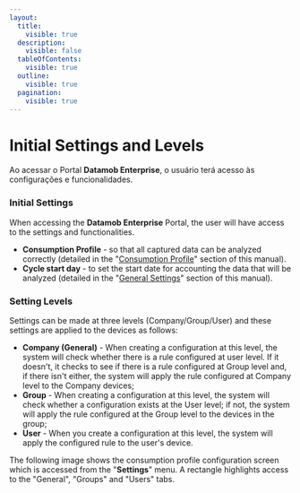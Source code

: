 ```yaml
---
layout:
  title:
    visible: true
  description:
    visible: false
  tableOfContents:
    visible: true
  outline:
    visible: true
  pagination:
    visible: true
---
```


# Initial Settings and Levels

Ao acessar o Portal **Datamob Enterprise**, o usuário terá acesso às configurações e funcionalidades.

### Initial Settings <a href="#id-26in1rg" id="id-26in1rg"></a>

When accessing the **Datamob Enterprise** Portal, the user will have access to the settings and functionalities.

* **Consumption Profile** - so that all captured data can be analyzed correctly (detailed in the "[Consumption Profile](configuracoes/perfil-de-consumo.md)" section of this manual).
* **Cycle start day** - to set the start date for accounting the data that will be analyzed (detailed in the "[General Settings](empresas/configuracoes-gerais.md)" section of this manual).

### Setting Levels <a href="#lnxbz9" id="lnxbz9"></a>

Settings can be made at three levels (Company/Group/User) and these settings are applied to the devices as follows:

* **Company (General)** - When creating a configuration at this level, the system will check whether there is a rule configured at user level. If it doesn't, it checks to see if there is a rule configured at Group level and, if there isn't either, the system will apply the rule configured at Company level to the Company devices;
* **Group** - When creating a configuration at this level, the system will check whether a configuration exists at the User level; if not, the system will apply the rule configured at the Group level to the devices in the group;
* **User** - When you create a configuration at this level, the system will apply the configured rule to the user's device.

The following image shows the consumption profile configuration screen which is accessed from the "**Settings**" menu. A rectangle highlights access to the "General", "Groups" and "Users" tabs.

<figure><img src="../../.gitbook/assets/image.png" alt=""><figcaption></figcaption></figure>
